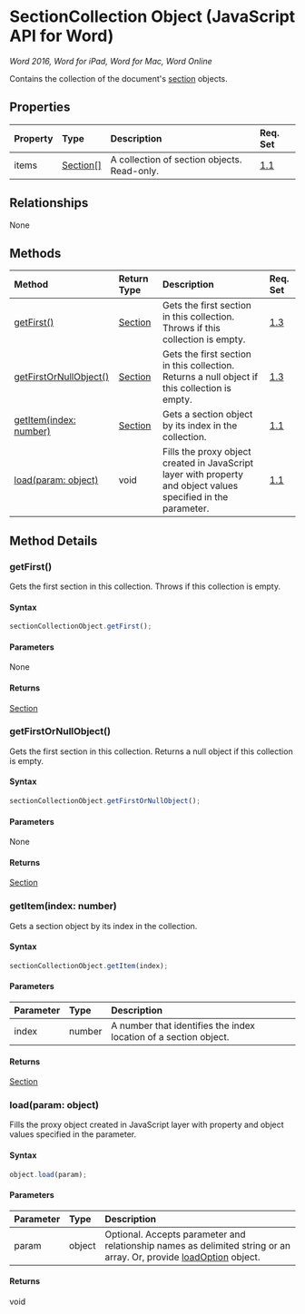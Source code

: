 # SectionCollection Object (JavaScript API for Word)

_Word 2016, Word for iPad, Word for Mac, Word Online_

Contains the collection of the document's [section](section.md) objects.

## Properties

| Property	   | Type	|Description| Req. Set|
|:---------------|:--------|:----------|:----|
|items|[Section[]](section.md)|A collection of section objects. Read-only.|[1.1](../requirement-sets/word-api-requirement-sets.md)|

## Relationships
None


## Methods

| Method		   | Return Type	|Description| Req. Set|
|:---------------|:--------|:----------|:----|
|[getFirst()](#getfirst)|[Section](section.md)|Gets the first section in this collection. Throws if this collection is empty.|[1.3](../requirement-sets/word-api-requirement-sets.md)|
|[getFirstOrNullObject()](#getfirstornullobject)|[Section](section.md)|Gets the first section in this collection. Returns a null object if this collection is empty.|[1.3](../requirement-sets/word-api-requirement-sets.md)|
|[getItem(index: number)](#getitemindex-number)|[Section](section.md)|Gets a section object by its index in the collection.|[1.1](../requirement-sets/word-api-requirement-sets.md)|
|[load(param: object)](#loadparam-object)|void|Fills the proxy object created in JavaScript layer with property and object values specified in the parameter.|[1.1](../requirement-sets/word-api-requirement-sets.md)|

## Method Details


### getFirst()
Gets the first section in this collection. Throws if this collection is empty.

#### Syntax
```js
sectionCollectionObject.getFirst();
```

#### Parameters
None

#### Returns
[Section](section.md)

### getFirstOrNullObject()
Gets the first section in this collection. Returns a null object if this collection is empty.

#### Syntax
```js
sectionCollectionObject.getFirstOrNullObject();
```

#### Parameters
None

#### Returns
[Section](section.md)

### getItem(index: number)
Gets a section object by its index in the collection.

#### Syntax
```js
sectionCollectionObject.getItem(index);
```

#### Parameters
| Parameter	   | Type	|Description|
|:---------------|:--------|:----------|
|index|number|A number that identifies the index location of a section object.|

#### Returns
[Section](section.md)

### load(param: object)
Fills the proxy object created in JavaScript layer with property and object values specified in the parameter.

#### Syntax
```js
object.load(param);
```

#### Parameters
| Parameter	   | Type	|Description|
|:---------------|:--------|:----------|
|param|object|Optional. Accepts parameter and relationship names as delimited string or an array. Or, provide [loadOption](loadoption.md) object.|

#### Returns
void
